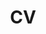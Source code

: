---
layout: redirected
permalink: /cv/
title: CV
nav: true
nav_order: 4
redirect_to: /assets/pdf/resume_xixie.pdf
---
